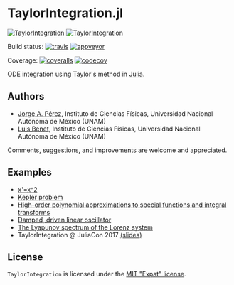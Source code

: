 # TaylorIntegration.jl

[![TaylorIntegration](http://pkg.julialang.org/badges/TaylorIntegration_0.6.svg)](http://pkg.julialang.org/?pkg=TaylorIntegration) [![TaylorIntegration](http://pkg.julialang.org/badges/TaylorIntegration_0.7.svg)](http://pkg.julialang.org/detail/TaylorIntegration)

Build status:
[![travis][travis-img]](https://travis-ci.org/PerezHz/TaylorIntegration.jl)
[![appveyor][appveyor-img]](https://ci.appveyor.com/project/PerezHz/taylorintegration-jl/branch/master)

Coverage:
[![coveralls][coveralls-img]](https://coveralls.io/r/PerezHz/TaylorIntegration.jl?branch=master)
[![codecov][codecov-img]](http://codecov.io/github/PerezHz/TaylorIntegration.jl?branch=master)


[travis-img]: https://img.shields.io/travis/PerezHz/TaylorIntegration.jl/master.svg?label=Linux+/+macOS
[appveyor-img]: https://img.shields.io/travis/PerezHz/TaylorIntegration.jl/master.svg?label=Windows
[coveralls-img]: https://img.shields.io/travis/PerezHz/TaylorIntegration.jl/master.svg?label=coveralls
[codecov-img]: https://img.shields.io/travis/PerezHz/TaylorIntegration.jl/master.svg?label=codecov


ODE integration using Taylor's method in [Julia](http://julialang.org).

## Authors

- [Jorge A. Pérez](https://www.linkedin.com/in/perezhz),
Instituto de Ciencias Físicas, Universidad Nacional Autónoma de México (UNAM)
- [Luis Benet](http://www.cicc.unam.mx/~benet/),
Instituto de Ciencias Físicas, Universidad Nacional Autónoma de México (UNAM)

Comments, suggestions, and improvements are welcome and appreciated.

## Examples

+ [x'=x^2](http://nbviewer.jupyter.org/github/PerezHz/TaylorIntegration.jl/blob/master/examples/x-dot-equals-x-squared.ipynb)
+ [Kepler problem](http://nbviewer.jupyter.org/github/PerezHz/TaylorIntegration.jl/blob/master/examples/Kepler-problem.ipynb)
+ [High-order polynomial approximations to special functions and integral transforms](http://nbviewer.jupyter.org/github/PerezHz/TaylorIntegration.jl/blob/master/examples/Polynomial-approx-special-functions-integral-transforms.ipynb)
+ [Damped, driven linear oscillator](http://nbviewer.jupyter.org/github/PerezHz/TaylorIntegration.jl/blob/master/examples/Damped-driven-linear-oscillator.ipynb)
+ [The Lyapunov spectrum of the Lorenz system](http://nbviewer.jupyter.org/github/PerezHz/TaylorIntegration.jl/blob/master/examples/Lorenz-Lyapunov-spectrum.ipynb)
+ TaylorIntegration @ JuliaCon 2017 [(slides)](http://nbviewer.jupyter.org/format/slides/github/PerezHz/TaylorIntegration.jl/blob/master/examples/JuliaCon2017/TaylorIntegration_JuliaCon.ipynb)

## License

`TaylorIntegration` is licensed under the [MIT "Expat" license](./LICENSE.md).
